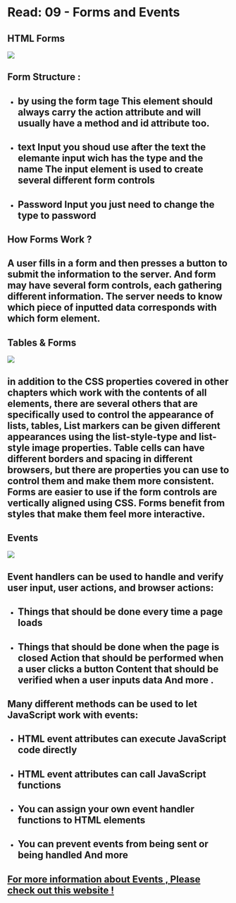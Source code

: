 # **Read: 09 - Forms and Events**

## **HTML Forms**
![](https://www.techfry.com/images/articles/html/html-forms.jpg)

## **Form Structure** :
+ ## by using the form tage This element should always carry the action attribute and will usually have a method and id attribute too.

+ ## text Input you shoud use after the text the elemante  input wich has the type and the name The input element is used to create several different form controls

+ ## Password Input you just need to change the type to password 

## **How Forms Work ?**

## A user fills in a form and then presses a button to submit the information to the server. And form may have several form controls, each gathering different information. The server needs to know which piece of inputted data corresponds with which form element.

## **Tables & Forms** 
![](https://blog.hyperiondev.com/wp-content/uploads/2018/11/Blog-HTML-TUTORIAL-3.jpg)

## in addition to the CSS properties covered in other chapters which work with the contents of all elements, there are several others that are specifically used to control the appearance of lists, tables, List markers can be given different appearances using the list-style-type and list-style image properties. Table cells can have different borders and spacing in different browsers, but there are properties you can use to control them and make them more consistent. Forms are easier to use if the form controls are vertically aligned using CSS. Forms benefit from styles that make them feel more interactive.


## **Events**
![](https://data-flair.training/blogs/wp-content/uploads/sites/2/2019/07/Ways-of-Using-JavaScript-Events-1200x720.png)

## **Event handlers can be used to handle and verify user input, user actions, and browser actions:**

+ ## Things that should be done every time a page loads

+ ## Things that should be done when the page is closed Action that should be performed when a user clicks a button Content that should be verified when a user inputs data And more .

## **Many different methods can be used to let JavaScript work with events:**

+ ## HTML event attributes can execute JavaScript code directly
+ ## HTML event attributes can call JavaScript functions
+ ## You can assign your own event handler functions to HTML elements
+ ## You can prevent events from being sent or being handled And more 

## [**For more information about Events , Please check out this website !**](https://developer.mozilla.org/en-US/docs/Learn/JavaScript/Building_blocks/Events)